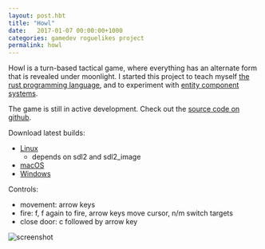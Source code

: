 ```yaml
---
layout: post.hbt
title: "Howl"
date:   2017-01-07 00:00:00+1000
categories: gamedev roguelikes project
permalink: howl
---
```


Howl is a turn-based tactical game, where everything has an alternate form that
is revealed under moonlight. I started this project to teach myself [the rust
programming language](https://www.rust-lang.org), and to experiment with
[entity component systems](https://wikipedia.org/wiki/Entity-component-system).

The game is still in active development.
Check out the [source code on github](https://github.com/stevebob/howl).

Download latest builds:
- [Linux](/downloads/howl-linux-x86_64-latest.zip)
  - depends on sdl2 and sdl2\_image
- [macOS](/downloads/howl-macos-x86_64-latest.dmg)
- [Windows](/downloads/howl-windows-x86_64-latest.zip)

Controls:
- movement: arrow keys
- fire: f, f again to fire, arrow keys move cursor, n/m switch targets
- close door: c followed by arrow key

![screenshot](images/screenshot.png)

